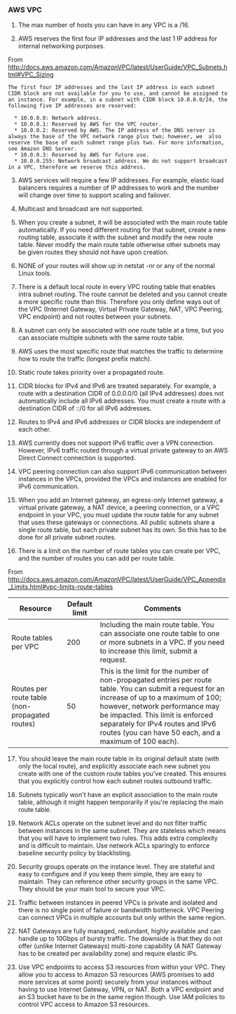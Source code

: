 ### AWS VPC

1. The max number of hosts you can have in any VPC is a /16. 

2. AWS reserves the first four IP addresses and the last 1 IP address for internal networking purposes. 

From http://docs.aws.amazon.com/AmazonVPC/latest/UserGuide/VPC_Subnets.html#VPC_Sizing

```
The first four IP addresses and the last IP address in each subnet CIDR block are not available for you to use, and cannot be assigned to an instance. For example, in a subnet with CIDR block 10.0.0.0/24, the following five IP addresses are reserved:
 
  * 10.0.0.0: Network address.
  * 10.0.0.1: Reserved by AWS for the VPC router.
  * 10.0.0.2: Reserved by AWS. The IP address of the DNS server is always the base of the VPC network range plus two; however, we  also reserve the base of each subnet range plus two. For more information, see Amazon DNS Server.
  * 10.0.0.3: Reserved by AWS for future use.
  * 10.0.0.255: Network broadcast address. We do not support broadcast in a VPC, therefore we reserve this address.
```

3. AWS services will require a few IP addresses. For example, elastic load balancers requires a number of IP addresses to work and the number will change over time to support scaling and failover.

4. Multicast and broadcast are not supported.

5. When you create a subnet, it will be associated with the main route table automatically. If you need different routing for that subnet, create a new routing table, associate it with the subnet and modify the new route table. Never modify the main route table otherwise other subnets may be given routes they should not have upon creation.

6. NONE of your routes will show up in netstat -nr or any of the normal Linux tools.

7. There is a default local route in every VPC routing table that enables intra subnet routing. The route cannot be deleted and you cannot create a more specific route than this. Therefore you only define ways out of the VPC (Internet Gateway, Virtual Private Gateway, NAT, VPC Peering, VPC endpoint) and not routes between your subnets.

8. A subnet can only be associated with one route table at a time, but you can associate multiple subnets with the same route table.

9. AWS uses the most specific route that matches the traffic to determine how to route the traffic (longest prefix match).

10. Static route takes priority over a propagated route.

11. CIDR blocks for IPv4 and IPv6 are treated separately. For example, a route with a destination CIDR of 0.0.0.0/0 (all IPv4 addresses) does not automatically include all IPv6 addresses. You must create a route with a destination CIDR of ::/0 for all IPv6 addresses.

12. Routes to IPv4 and IPv6 addresses or CIDR blocks are independent of each other.

13. AWS currently does not support IPv6 traffic over a VPN connection. However, IPv6 traffic routed through a virtual private gateway to an AWS Direct Connect connection is supported.

14. VPC peering connection can also support IPv6 communication between instances in the VPCs, provided the VPCs and instances are enabled for IPv6 communication.

15. When you add an Internet gateway, an egress-only Internet gateway, a virtual private gateway, a NAT device, a peering connection, or a VPC endpoint in your VPC, you must update the route table for any subnet that uses these gateways or connections. All public subnets share a single route table, but each private subnet has its own. So this has to be done for all private subnet routes.

16. There is a limit on the number of route tables you can create per VPC, and the number of routes you can add per route table. 

  From http://docs.aws.amazon.com/AmazonVPC/latest/UserGuide/VPC_Appendix_Limits.html#vpc-limits-route-tables

  |Resource|Default limit|Comments|
  |--------|-------------|--------|
  |Route tables per VPC|200|Including the main route table. You can associate one route table to one or more subnets in a VPC. If you need to increase this limit, submit a request.|
  |Routes per route table (non-propagated routes)|50|This is the limit for the number of non-propagated entries per route table. You can submit a request for an increase of up to a maximum of 100; however, network performance may be impacted. This limit is enforced separately for IPv4 routes and IPv6 routes (you can have 50 each, and a maximum of 100 each).|

17. You should leave the main route table in its original default state (with only the local route), and explicitly associate each new subnet you create with one of the custom route tables you've created. This ensures that you explicitly control how each subnet routes outbound traffic.

18. Subnets typically won't have an explicit association to the main route table, although it might happen temporarily if you're replacing the main route table.

19. Network ACLs operate on the subnet level and do not filter traffic between instances in the same subnet. They are stateless which means that you will have to implement two rules. This adds extra complexity and is difficult to maintain. Use network ACLs sparingly to enforce baseline security policy by blacklisting.

20. Security groups operate on the instance level. They are stateful and easy to configure and if you keep them simple, they are easy to maintain. They can reference other security groups in the same VPC. They should be your main tool to secure your VPC.

21. Traffic between instances in peered VPCs is private and isolated and there is no single point of failure or bandwidth bottleneck. VPC Peering can connect VPCs in multiple accounts but only within the same region.

22. NAT Gateways are fully managed, redundant, highly available and can handle up to 10Gbps of bursty traffic. The downside is that they do not offer (unlike Internet Gateways) multi-zone capability (A NAT Gateway has to be created per availability zone) and require elastic IPs.

23. Use VPC endpoints to access S3 resources from within your VPC. They allow you to access to Amazon S3 resources (AWS promises to add more services at some point) securely from your instances without having to use Internet Gateway, VPN, or NAT. Both a VPC endpoint and an S3 bucket have to be in the same region though. Use IAM policies to control VPC access to Amazon S3 resources.